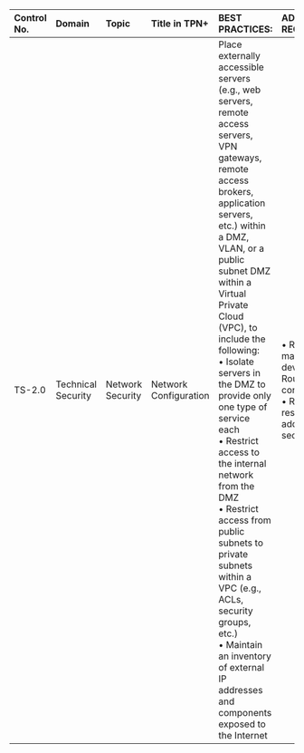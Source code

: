 | Control No. | Domain | Topic | Title in TPN+ | BEST PRACTICES: | ADDITIONAL RECOMMENDATIONS: |
| :--- | :--- | :--- | :--- | :--- | :--- |
| TS-2.0 | Technical Security | Network Security | Network Configuration | Place externally accessible servers (e.g., web servers, remote access servers, VPN gateways, remote access brokers, application servers, etc.) within a DMZ, VLAN, or a public subnet DMZ within a Virtual Private Cloud (VPC), to include the following:<br>• Isolate servers in the DMZ to provide only one type of service each<br>• Restrict access to the internal network from the DMZ <br>• Restrict access from public subnets to private subnets within a VPC (e.g., ACLs, security groups, etc.)<br>• Maintain an inventory of external IP addresses and components exposed to the Internet | • Regularly review managed network device (e.g., Firewalls, Routers, IDS/IPS, etc.) configurations<br>• Regularly review restrictions (e.g., IP addresses, ACLs, security groups, etc.) |
